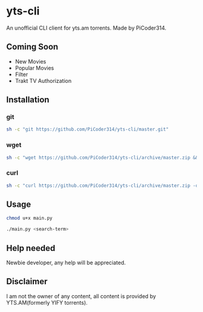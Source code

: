 # yts-cli
An unofficial CLI client for yts.am torrents.
Made by PiCoder314.

## Coming Soon
+ New Movies
+ Popular Movies
+ Filter
+ Trakt TV Authorization

## Installation
### git

```sh
sh -c "git https://github.com/PiCoder314/yts-cli/master.git"
```

### wget

```sh
sh -c "wget https://github.com/PiCoder314/yts-cli/archive/master.zip && unzip master.zip"
```

### curl

```sh
sh -c "curl https://github.com/PiCoder314/yts-cli/archive/master.zip -o master.zip && unzip master.zip"
```
## Usage

```sh
chmod u+x main.py

./main.py <search-term>
```


## Help needed
Newbie developer, any help will be appreciated.

## Disclaimer
I am not the owner of any content, all content is provided by YTS.AM(formerly YIFY torrents).
